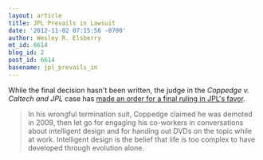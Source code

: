 ```yaml
---
layout: article
title: JPL Prevails in Lawsuit
date: '2012-11-02 07:15:56 -0700'
author: Wesley R. Elsberry
mt_id: 6614
blog_id: 2
post_id: 6614
basename: jpl_prevails_in
---
```

While the final decision hasn't been written, the judge in the _Coppedge v. Caltech and JPL_ case has [made an order for a final ruling in JPL's favor](http://abcnews.go.com/Technology/wireStory/judge-employee-intelligent-design-17622942#.UJM-gW_A9KY).

> In his wrongful termination suit, Coppedge claimed he was demoted in 2009, then let go for engaging his co-workers in conversations about intelligent design and for handing out DVDs on the topic while at work. Intelligent design is the belief that life is too complex to have developed through evolution alone.
